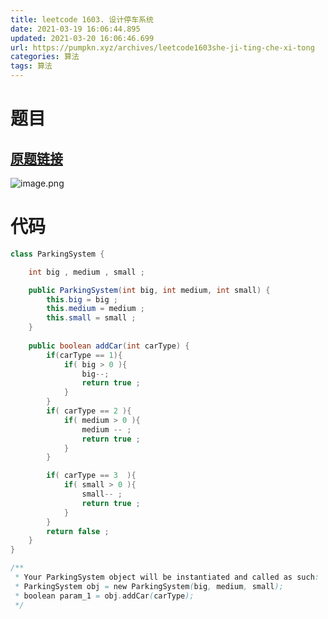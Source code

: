 ```yaml
---
title: leetcode 1603. 设计停车系统
date: 2021-03-19 16:06:44.895
updated: 2021-03-20 16:06:46.699
url: https://pumpkn.xyz/archives/leetcode1603she-ji-ting-che-xi-tong
categories: 算法
tags: 算法
---
```


# 题目
## [原题链接](https://leetcode-cn.com/problems/design-parking-system/)
![image.png](https://pumpkn.xyz/upload/2021/03/image-8fbebaced9924e72984c02a01f865872.png)
# 代码
```java
class ParkingSystem {

    int big , medium , small ;

    public ParkingSystem(int big, int medium, int small) {
        this.big = big ;
        this.medium = medium ;
        this.small = small ;
    }
    
    public boolean addCar(int carType) {
        if(carType == 1){
            if( big > 0 ){
                big--;
                return true ;
            }
        }
        if( carType == 2 ){
            if( medium > 0 ){
                medium -- ;
                return true ;
            }
        }

        if( carType == 3  ){
            if( small > 0 ){
                small-- ;
                return true ;
            }
        }
        return false ;
    }
}

/**
 * Your ParkingSystem object will be instantiated and called as such:
 * ParkingSystem obj = new ParkingSystem(big, medium, small);
 * boolean param_1 = obj.addCar(carType);
 */
```